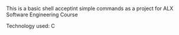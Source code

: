 This is a basic shell acceptint simple commands as a project for ALX Software Engineering Course

Technology used: C
